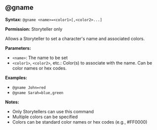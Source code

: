 ## @gname

**Syntax:** `@gname <name>=<color1>[,<color2>...]`

**Permission:** Storyteller only

Allows a Storyteller to set a character's name and associated colors.

**Parameters:**

- `<name>`: The name to be set
- `<color1>`, `<color2>`, etc.: Color(s) to associate with the name. Can be
  color names or hex codes.

**Examples:**

- `@gname John=red`
- `@gname Sarah=blue,green`

**Notes:**

- Only Storytellers can use this command
- Multiple colors can be specified
- Colors can be standard color names or hex codes (e.g., #FF0000)
